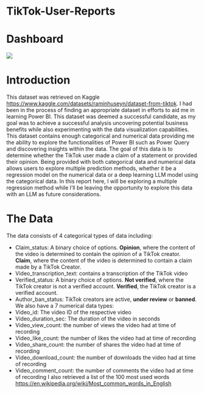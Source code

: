 # TikTok-User-Reports

# Dashboard
![](https://github.com/SPennyh/TikTok-User-Reports/blob/main/tiktok_report.gif)

# Introduction
This dataset was retrieved on Kaggle https://www.kaggle.com/datasets/raminhuseyn/dataset-from-tiktok. I had been in the process of finding an appropriate dataset in efforts to aid me in learning Power BI. This dataset was deemed a successful candidate, as my goal was to achieve a successful analysis uncovering potential business benefits while also experimenting with the data visualization capabilities. This dataset contains enough categorical and numerical data providing me the ability to explore the functionalities of Power BI such as Power Query and discovering insights within the data.
The goal of this data is to determine whether the TikTok user made a claim of a statement or provided their opinion. Being provided with both categorical data and numerical data allows users to explore multiple prediction methods, whether it be a regression model on the numerical data or a deep learning LLM model using the categorical data. In this report here, I will be exploring a multiple regression method while I’ll be leaving the opportunity to explore this data with an LLM as future considerations.

# The Data
The data consists of 4 categorical types of data including:
 - Claim_status: A binary choice of options. **Opinion**, where the content of the video is determined to contain the opinion of a TikTok creator. **Claim**, where the content of the video is determined to contain a claim made by a TikTok Creator.
 - Video_transcription_text: contains a transcription of the TikTok video
 - Verified_status: A binary choice of options. **Not verified**, where the TikTok creator is not a verified account. **Verified**, the TikTok creator is a verified account.
 - Author_ban_status: TikTok creators are active, **under review** or **banned**.
We also have a 7 numerical data types:
 - Video_id: The video ID of the respective video
 - Video_duration_sec: The duration of the video in seconds
 - Video_view_count: the number of views the video had at time of recording
 - Video_like_count: the number of likes the video had at time of recording
 - Video_share_count: the number of shares the video had at time of recording
 - Video_download_count: the number of downloads the video had at time of recording
 - Video_comment_count: the number of comments the video had at time of recording
I also retrieved a list of the 100 most used words https://en.wikipedia.org/wiki/Most_common_words_in_English

